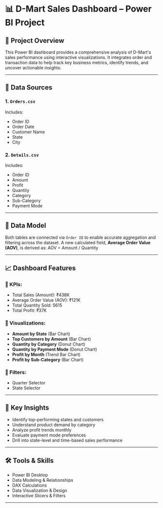 # 📊 D-Mart Sales Dashboard – Power BI Project

## 📝 Project Overview

This Power BI dashboard provides a comprehensive analysis of D-Mart's sales performance using interactive visualizations. It integrates order and transaction data to help track key business metrics, identify trends, and uncover actionable insights.

---

## 📁 Data Sources

### 1. `Orders.csv`
Includes:
- Order ID
- Order Date
- Customer Name
- State
- City

### 2. `Details.csv`
Includes:
- Order ID
- Amount
- Profit
- Quantity
- Category
- Sub-Category
- Payment Mode

---

## 🔗 Data Model

Both tables are connected via `Order ID` to enable accurate aggregation and filtering across the dataset. A new calculated field, **Average Order Value (AOV)**, is derived as:
AOV = Amount / Quantity

---

## 📈 Dashboard Features

### 🔹 KPIs:
- Total Sales (Amount): ₹438K
- Average Order Value (AOV): ₹121K
- Total Quantity Sold: 5615
- Total Profit: ₹37K

### 🔹 Visualizations:
- **Amount by State** (Bar Chart)
- **Top Customers by Amount** (Bar Chart)
- **Quantity by Category** (Donut Chart)
- **Quantity by Payment Mode** (Donut Chart)
- **Profit by Month** (Trend Bar Chart)
- **Profit by Sub-Category** (Bar Chart)

### 🔹 Filters:
- Quarter Selector
- State Selector

---

## 🎯 Key Insights

- Identify top-performing states and customers
- Understand product demand by category
- Analyze profit trends monthly
- Evaluate payment mode preferences
- Drill into state-level and time-based sales performance

---

## 🛠️ Tools & Skills

- Power BI Desktop
- Data Modeling & Relationships
- DAX Calculations
- Data Visualization & Design
- Interactive Slicers & Filters

---
